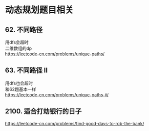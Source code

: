 # 动态规划题目相关

## 62. 不同路径

用dfs会超时  
二维数组的dp  
https://leetcode-cn.com/problems/unique-paths/

## 63. 不同路径 II

用dfs也会超时  
和62题基本一样  
https://leetcode-cn.com/problems/unique-paths-ii/

## 2100. 适合打劫银行的日子

https://leetcode-cn.com/problems/find-good-days-to-rob-the-bank/